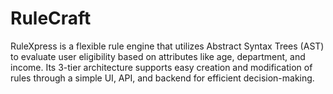 # RuleCraft
RuleXpress is a flexible rule engine that utilizes Abstract Syntax Trees (AST) to evaluate user eligibility based on attributes like age, department, and income. Its 3-tier architecture supports easy creation and modification of rules through a simple UI, API, and backend for efficient decision-making.

